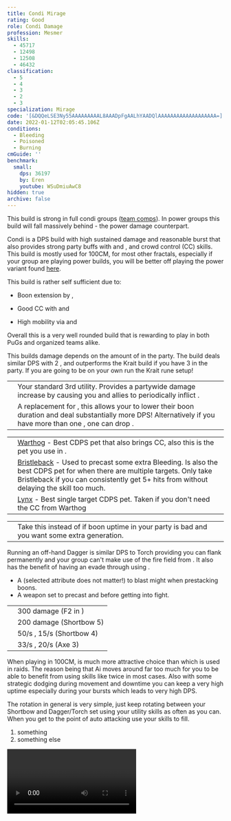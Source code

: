 ```yaml
---
title: Condi Mirage
rating: Good
role: Condi Damage
profession: Mesmer
skills:
  - 45717
  - 12498
  - 12508
  - 46432
classification:
  - 5
  - 4
  - 3
  - 2
  - 3
specialization: Mirage
code: '[&DQQeLSE3Ny55AAAAAAAAAL8AAADpFgAALhYAADQlAAAAAAAAAAAAAAAAAAA=]'
date: 2022-01-12T02:05:45.106Z
conditions:
  - Bleeding
  - Poisoned
  - Burning
cmGuide: ''
benchmark:
  small:
    dps: 36197
    by: Eren
    youtube: WSuDmiuAwC8
hidden: true
archive: false
---
```


<Warning>

This build is strong in full condi groups ([team comps](/guides/effective-comp)). In power groups this build will fall massively behind <Specialization name="Soulbeast" text="Power Soulbeast"/> - the power damage counterpart.
</Warning>

Condi <Specialization name="Soulbeast"/> is a DPS build with high sustained damage and reasonable burst that also provides strong party buffs with <Skill name="Sun Spirit"/> and <Skill name="One Wolf Pack"/>, and crowd control (CC) skills. This build is mostly used for 100CM, for most other fractals, especially if your group are playing power builds, you will be better off playing the power variant found [here](/builds/ranger/power-soulbeast/).

This build is rather self sufficient due to:

- Boon extension by <Trait name="Essence of speed"/>, <Skill name="We heal as one"/>

- Good CC with <Skill id="46432"/> and <Skill name="Concussion Shot"/>

- High mobility via <Skill name="Instinctive Engage"/> and <Skill name="Quick Shot"/>

Overall this is a very well rounded build that is rewarding to play in both PuGs and organized teams alike.

<Divider text="Equipment"/>

<CharacterWithAr>
<Character title="Krait Runes" gear={{
    "profession": "Ranger",
    "weight": "Light",
    "gear": [
      "Viper",
      "Viper",
      "Viper",
      "Viper",
      "Viper",
      "Viper",
      "Viper",
      "Viper",
      "Viper",
      "Viper",
      "Viper",
      "Viper",
      "Viper",
      "Viper"
    ],
  "attributes": {
    "Health": 17122,
    "Armor": 2361,
    "Power": 2923,
    "Precision": 1976,
    "Toughness": 1243,
    "Vitality": 1120,
    "Ferocity": 150,
    "Condition Damage": 2732,
    "Expertise": 773,
    "Concentration": 243,
    "Healing Power": 0,
    "Agony Resistance": 162,
    "Condition Duration": 0.5153333333333333,
    "Boon Duration": 0.162,
    "Critical Chance": 0.8147619047619048,
    "Critical Damage": 1.6,
    "Bleeding Duration": 0.5,
    "Effective Power": 8223.37864866964,
    "Power DPS": 5037.888113220408,
    "Bleeding Damage": 384.81953999999996,
    "Bleeding Stacks": 55.4,
    "Bleeding DPS": 21319.002515999997,
    "Burning Damage": 862.878375,
    "Burning Stacks": 3.6368,
    "Burning DPS": 3138.1160742,
    "Confusion Damage": 341.298075,
    "Confusion Stacks": 0,
    "Confusion DPS": 0,
    "Poison Damage": 384.04359374999996,
    "Poison Stacks": 25.003,
    "Poison DPS": 9602.241974531249,
    "Torment Damage": 432.1395,
    "Torment Stacks": 0.3030666666666667,
    "Torment DPS": 130.96707780000003,
    "Damage": 39228.21575575165,
    "Effective Health": 80447844.77611941,
    "Survivability": 40898.751792638235,
    "Effective Healing": 390,
    "Healing": 390
  },
    "runeId": 24762,
    "runeName": "Krait",
    "infusions": [
      37130, 37130, 37130, 37130, 37130, 37130, 37130,
      37130, 37130, 37130, 37130, 37130, 37130, 37130,
      37130, 37130, 37130, 37130
    ],
    "weapons": {
      "weapon1MainType": "Short Bow",
      "weapon1MainSigil1": "bursting",
      "weapon1MainSigil2": "earth",
      "weapon2MainType": "Dagger",
      "weapon2MainSigil1": "bursting",
      "weapon2OffType": "Torch",
      "weapon2OffSigil": "earth"
    },
    "consumables": {
      "foodId": 91878,
      "utility": "toxic-focusing-crystal",
      "infusion": "Malign +9 Agony Infusion"
    },
    "skills": {
      "heal": "We Heal as One",
      "utility2": "Sharpening Stone",
      "utility3": "Vulture Stance",
      "elite": "One Wolf Pack"
    }
  }}
/>
<Character title="Afflicted Runes" gear={{
    "profession": "Ranger",
    "weight": "Light",
    "gear": [
      "Viper",
      "Viper",
      "Viper",
      "Viper",
      "Viper",
      "Viper",
      "Viper",
      "Viper",
      "Viper",
      "Viper",
      "Viper",
      "Viper",
      "Viper",
      "Viper"
    ],
  "attributes": {
    "Health": 17122,
    "Armor": 2361,
    "Power": 2923,
    "Precision": 1976,
    "Toughness": 1243,
    "Vitality": 1120,
    "Ferocity": 150,
    "Condition Damage": 2613,
    "Expertise": 893,
    "Concentration": 243,
    "Healing Power": 0,
    "Agony Resistance": 162,
    "Condition Duration": 0.7953333333333332,
    "Boon Duration": 0.162,
    "Critical Chance": 0.8147619047619048,
    "Critical Damage": 1.6,
    "Bleeding Duration": 0.2,
    "Poison Duration": 0.1,
    "Effective Power": 8223.37864866964,
    "Power DPS": 5037.888113220408,
    "Bleeding Damage": 355.17999125,
    "Bleeding Stacks": 55.270733333333325,
    "Bleeding DPS": 19631.058581714413,
    "Burning Damage": 800.6724062499999,
    "Burning Stacks": 4.3088,
    "Burning DPS": 3449.937264049999,
    "Confusion Damage": 315.32614375,
    "Confusion Stacks": 0,
    "Confusion DPS": 0,
    "Poison Damage": 355.2884375,
    "Poison Stacks": 31.273,
    "Poison DPS": 11110.935305937499,
    "Torment Damage": 398.7864374999999,
    "Torment Stacks": 0.35906666666666665,
    "Torment DPS": 143.19091682499996,
    "Damage": 39373.01018174732,
    "Effective Health": 80447844.77611941,
    "Survivability": 40898.751792638235,
    "Effective Healing": 390,
    "Healing": 390
  },
    "runeId": 24687,
    "runeName": "Afflicted",
    "infusions": [
      86113, 86113, 86113, 86113, 86113, 86113, 86113,
      86113, 86113, 86113, 86113, 86113, 86113, 86113,
      86113, 86113, 86113, 86113
    ],
    "weapons": {
      "weapon1MainType": "Short Bow",
      "weapon1MainSigil1": "malice",
      "weapon1MainSigil2": "earth",
      "weapon2MainType": "Dagger",
      "weapon2MainSigil1": "malice",
      "weapon2OffType": "Torch",
      "weapon2OffSigil": "earth"
    },
    "consumables": {
      "foodId": 91876,
      "utility": "tuning-Icicle",
      "infusion": "Spiteful +9 Agony Infusion"
    },
    "skills": {
      "heal": "We Heal as One",
      "utility2": "Sharpening Stone",
      "utility3": "Vulture Stance",
      "elite": "One Wolf Pack"
    }
}}>
This builds damage depends on the amount of <Specialization name="Soulbeast" text="Condi Soulbeasts"/> in the party. The build deals similar DPS with 2 <Specialization name="Soulbeast" text="Condi Soulbeasts"/>, and outperforms the Krait build if you have 3 <Specialization name="Soulbeast" text="Condi Soulbeasts"/> in the party. If you are going to be on your own run the Krait rune setup!

</Character> 
</CharacterWithAr>

<Divider text="Build"/>

<Grid>
<GridItem sm="7">
<Traits traits1Id="33" traits1="Wilderness Survival" traits1SelectedIds="1099,1101,1701" traits2Id="30" traits2="Skirmishing" traits2SelectedIds="1069,1846,1912" traits3Id="55" traits3="Soulbeast" traits3SelectedIds="2071,2161,2128"/>
</GridItem>

<GridItem sm="5">
<Card title="Situational Skills">

|                                                   |                                                                                                                                                                                                                                                                                     |
| ------------------------------------------------- | ----------------------------------------------------------------------------------------------------------------------------------------------------------------------------------------------------------------------------------------------------------------------------------- |
| <Skill name="Sun Spirit" size="big" disableText/> | Your standard 3rd utility. Provides a partywide damage increase by causing you and allies to periodically inflict <Condition name="Burning"/>.                                                                                                                                      |
| <Skill name="Moa Stance" size="big" disableText/> | A replacement for <Skill name="Sun Spirit"/>, this allows your <Specialization name="Renegade"/> to lower their boon duration and deal substantially more DPS! Alternatively if you have more than one <Specialization name="Soulbeast"/>, one can drop <Skill name="Sun Spirit"/>. |

</Card>
<Card title="Pets">

|                                            |                                                                                                                                                                                                                                                                                                               |
| ------------------------------------------ | ------------------------------------------------------------------------------------------------------------------------------------------------------------------------------------------------------------------------------------------------------------------------------------------------------------- |
| <Skill id="46432" size="big" disableText/> | [Warthog](https://wiki.guildwars2.com/wiki/Juvenile_Warthog) - Best CDPS pet that also brings CC, also this is the pet you use in <Skill id="42944"/>.                                                                                                                                                        |
| <Skill id="45479" size="big" disableText/> | [Bristleback](https://wiki.guildwars2.com/wiki/Juvenile_Bristleback) - Used to precast some extra Bleeding. Is also the best CDPS pet for when there are multiple targets. Only take Bristleback if you can consistently get 5+ hits from <Skill name="Rain of Spikes"/> without delaying the skill too much. |
| <Skill id="44514" size="big" disableText/> | [Lynx](https://wiki.guildwars2.com/wiki/Juvenile_Lynx) - Best single target CDPS pet. Taken if you don't need the CC from Warthog                                                                                                                                                                             |

</Card>
</GridItem>
</Grid>

<Divider text="Further information"/>

<Grid>
<GridItem sm="7">
<Card title="Situational Traits">

|                                                         |                                                                                                                                |
| ------------------------------------------------------- | ------------------------------------------------------------------------------------------------------------------------------ |
| <Trait name="Essence of Speed" size="big" disableText/> | Take this instead of <Trait name="Predators Cunning"/> if boon uptime in your party is bad and you want some extra generation. |

</Card>

<Card title="Off-hand Dagger">
Running an off-hand Dagger is similar DPS to Torch providing you can flank permanently and your group can't make use of the fire field from <Skill name="Bonfire"/>. It also has the benefit of having an evade through using <Skill id="12478"/>.
</Card>
<Card title="Swap Weapons">

- A <Item id="75325"/> (selected attribute does not matter!) to blast might when prestacking boons.
- A weapon set to precast <Item id="24609"/> and <Item id="24599"/> before getting into fight.

</Card>
</GridItem>

<GridItem sm="5">

<Card title="Defiance Bar Damage">

|                                            |                                                                                   |
| ------------------------------------------ | --------------------------------------------------------------------------------- |
| <Skill id="46432" size="big" disableText/> | 300 damage (F2 in <Skill id="42944"/>)                                            |
| <Skill id="12508" size="big" disableText/> | 200 damage (Shortbow 5)                                                           |
| <Skill id="12507" size="big" disableText/> | 50/s <Condition name="Immobile"/>, 15/s <Condition name="Crippled"/> (Shortbow 4) |
| <Skill id="12490" size="big" disableText/> | 33/s <Condition name="Chilled"/>, 20/s <Condition name="Weakness"/> (Axe 3)       |

</Card>
</GridItem>
</Grid>

<Divider text="Rotation / Skill usage"/>

<Grid>
<GridItem sm="6">
<Card title="Information">

When playing <Specialization name="Soulbeast" text="Condi Soulbeast"/> in 100CM, <Trait name="Light on your Feet"/> is much more attractive choice than <Trait name="Quickdraw"/> which is used in raids. The reason being that Ai moves around far too much for you to be able to benefit from using skills like <Skill name="Bonfire"/> twice in most cases. Also with some strategic dodging during movement and downtime you can keep a very high <Trait name="Light on your Feet"/> uptime especially during your bursts which leads to very high DPS.

The rotation in general is very simple, just keep rotating between your Shortbow and Dagger/Torch set using your utility skills as often as you can. When you get to the point of auto attacking use your <Skill id="42944"/> skills to fill.
</Card>
<Card title="Shortbow Golem Rotation">

1. something
2. something else

</Card>
</GridItem>

<GridItem sm="6">
<Card title="Shortbow Golem Rotation">

<Video youtube="iKKWM4F3ayg" caption="by Eren"/>
</Card>

<Card title="Precasting">

</Card>

</GridItem>
</Grid>
